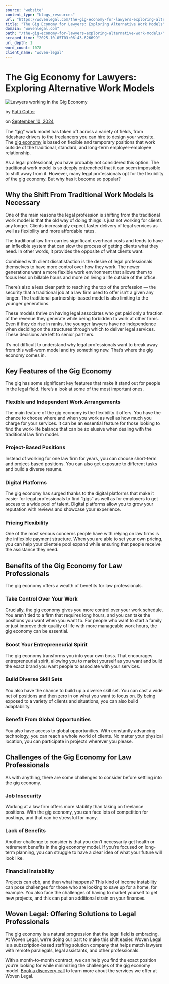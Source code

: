 ```yaml
---
source: "website"
content_type: "blogs_resources"
url: "https://wovenlegal.com/the-gig-economy-for-lawyers-exploring-alternative-work-models/"
title: "The Gig Economy for Lawyers: Exploring Alternative Work Models"
domain: "wovenlegal.com"
path: "/the-gig-economy-for-lawyers-exploring-alternative-work-models/"
scraped_time: "2025-10-05T03:06:43.626699"
url_depth: 1
word_count: 1078
client_name: "woven-legal"
---
```


# The Gig Economy for Lawyers: Exploring Alternative Work Models

![Lawyers working in the Gig Economy](https://wovenlegal.com/wp-content/uploads/2024/09/Gig-Economy-Image.jpg)

by [Patti Cotter](https://wovenlegal.com/author/patti-cotter/)

on [September 10, 2024](https://wovenlegal.com/2024/09/10/)

The “gig” work model has taken off across a variety of fields, from rideshare drivers to the freelancers you can hire to design your website. The [gig economy](https://www.investopedia.com/terms/g/gig-economy.asp) is based on flexible and temporary positions that work outside of the traditional, standard, and long-term employer-employee relationship.  

As a legal professional, you have probably not considered this option. The traditional work model is so deeply entrenched that it can seem impossible to shift away from it. However, many legal professionals opt for the flexibility of the gig economy. But why has it become so popular?

## **Why the Shift From Traditional Work Models Is Necessary**

One of the main reasons the legal profession is shifting from the traditional work model is that the old way of doing things is just not working for clients any longer. Clients increasingly expect faster delivery of legal services as well as flexibility and more affordable rates.  

The traditional law firm carries significant overhead costs and tends to have an inflexible system that can slow the process of getting clients what they need. In other words, it provides the opposite of what clients want.  

Combined with client dissatisfaction is the desire of legal professionals themselves to have more control over how they work. The newer generations want a more flexible work environment that allows them to focus less on billable hours and more on living a life outside of the office.  

There’s also a less clear path to reaching the top of the profession — the security that a traditional job at a law firm used to offer isn’t a given any longer. The traditional partnership-based model is also limiting to the younger generations.  

These models thrive on having legal associates who get paid only a fraction of the revenue they generate while being forbidden to work at other firms. Even if they do rise in ranks, the younger lawyers have no independence when deciding on the structures through which to deliver legal services. These decisions are left to senior partners.  

It’s not difficult to understand why legal professionals want to break away from this well-worn model and try something new. That’s where the gig economy comes in.  

## **Key Features of the Gig Economy**

The gig has some significant key features that make it stand out for people in the legal field. Here’s a look at some of the most important ones.  

### **Flexible and Independent Work Arrangements**

The main feature of the gig economy is the flexibility it offers. You have the chance to choose where and when you work as well as how much you charge for your services. It can be an essential feature for those looking to find the work-life balance that can be so elusive when dealing with the traditional law firm model.  

### **Project-Based Positions**

Instead of working for one law firm for years, you can choose short-term and project-based positions. You can also get exposure to different tasks and build a diverse resume.  

### **Digital Platforms**

The gig economy has surged thanks to the digital platforms that make it easier for legal professionals to find “gigs” as well as for employers to get access to a wide pool of talent. Digital platforms allow you to grow your reputation with reviews and showcase your experience.  

### **Pricing Flexibility**

One of the most serious concerns people have with relying on law firms is the inflexible payment structure. When you are able to set your own pricing, you can help your clientele pool expand while ensuring that people receive the assistance they need.  

## **Benefits of the Gig Economy for Law Professionals**  

The gig economy offers a wealth of benefits for law professionals.  

### **Take Control Over Your Work**

Crucially, the gig economy gives you more control over your work schedule. You aren’t tied to a firm that requires long hours, and you can take the positions you want when you want to. For people who want to start a family or just improve their quality of life with more manageable work hours, the gig economy can be essential.  

### **Boost Your Entrepreneurial Spirit**

The gig economy transforms you into your own boss. That encourages entrepreneurial spirit, allowing you to market yourself as you want and build the exact brand you want people to associate with your services.  

### **Build Diverse Skill Sets**

You also have the chance to build up a diverse skill set. You can cast a wide net of positions and then zero in on what you want to focus on. By being exposed to a variety of clients and situations, you can also build adaptability.  

### **Benefit From Global Opportunities**

You also have access to global opportunities. With constantly advancing technology, you can reach a whole world of clients. No matter your physical location, you can participate in projects wherever you please.  

## **Challenges of the Gig Economy for Law Professionals**

As with anything, there are some challenges to consider before settling into the gig economy.  

### **Job Insecurity**

Working at a law firm offers more stability than taking on freelance positions. With the gig economy, you can face lots of competition for postings, and that can be stressful for many.  

### **Lack of Benefits**

Another challenge to consider is that you don’t necessarily get health or retirement benefits in the gig economy model. If you’re focused on long-term planning, you can struggle to have a clear idea of what your future will look like.  

### **Financial Instability**

Projects can ebb, and then what happens? This kind of income instability can pose challenges for those who are looking to save up for a home, for example. You also face the challenges of having to market yourself to get new projects, and this can put an additional strain on your finances.  

## **Woven Legal: Offering Solutions to Legal Professionals**

The gig economy is a natural progression that the legal field is embracing. At Woven Legal, we’re doing our part to make this shift easier. Woven Legal is a subscription-based staffing solution company that helps match lawyers with remote paralegals, legal assistants, and other professionals.

With a month-to-month contract, we can help you find the exact position you’re looking for while minimizing the challenges of the gig economy model. [Book a discovery call](https://api.leadconnectorhq.com/widget/bookings/attorneyinformationcallwovenlegal) to learn more about the services we offer at Woven Legal.